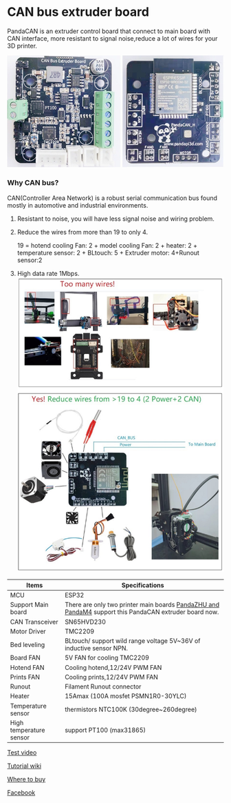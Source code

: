 # CAN bus extruder board
PandaCAN is an extruder control board that connect to main board with CAN interface, more resistant to signal noise,reduce a lot of wires for your 3D printer.

![image](94007.jpg)

### Why CAN bus?
CAN(Controller Area Network) is a robust serial communication bus found mostly in automotive and industrial environments.
1. Resistant to noise, you will have less signal noise and wiring problem.
2. Reduce the wires from more than 19 to only 4. 

      19 = hotend cooling Fan: 2 + model cooling Fan: 2 + heater: 2 + temperature sensor: 2 + BLtouch: 5 + Extruder motor: 4+Runout sensor:2

3. High data rate 1Mbps.
![iamges](23564.jpg)


Items | Specifications  
--- | --- 
MCU| ESP32
Support Main board| There are only two printer main boards [PandaZHU and PandaM4](https://github.com/markniu/PandaZHU) support this PandaCAN extruder board now.
CAN Transceiver|SN65HVD230
Motor Driver|TMC2209
Bed leveling    | 	  BLtouch/ support wild range voltage 5V~36V of inductive sensor NPN.
Board FAN   | 5V FAN for cooling TMC2209
Hotend FAN | Cooling hotend,12/24V PWM FAN
Prints FAN | Cooling prints,12/24V PWM FAN
Runout | Filament Runout connector
Heater  |  15Amax (100A mosfet PSMN1R0-30YLC)
Temperature sensor| thermistors NTC100K (30degree~260degree)
High temperature sensor |   support PT100 (max31865) 

[Test video](https://hackaday.io/project/181669-reduce-the-wires-from-19-to-4-with-can-bus)

[Tutorial wiki](https://github.com/markniu/PandaCAN/wiki)

[Where to buy](https://www.pandapi3d.com/product-page/pandacan-extruder)

[Facebook](https://www.facebook.com/groups/380795976169477)
